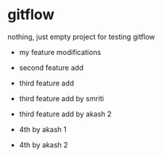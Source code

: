 # gitflow
nothing, just empty project for testing gitflow

- my feature modifications

- second feature add

- third feature add

- third feature add by smriti

- third feature add by akash 2

- 4th by akash 1

- 4th by akash 2
